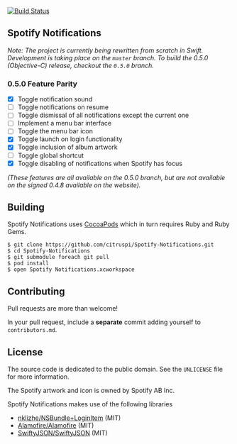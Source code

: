 [![Build Status](https://travis-ci.org/citruspi/Spotify-Notifications.png?branch=master)](https://travis-ci.org/citruspi/Spotify-Notifications)

## Spotify Notifications

_Note: The project is currently being rewritten from scratch in Swift. Development is
taking place on the `master` branch. To build the 0.5.0 (Objective-C) release,
checkout the `0.5.0` branch._

### 0.5.0 Feature Parity

- [x] Toggle notification sound
- [ ] Toggle notifications on resume
- [ ] Toggle dismissal of all notifications except the current one
- [ ] Implement a menu bar interface
- [ ] Toggle the menu bar icon
- [x] Toggle launch on login functionality
- [x] Toggle inclusion of album artwork
- [ ] Toggle global shortcut
- [x] Toggle disabling of notifications when Spotify has focus

_(These features are all available on the 0.5.0 branch, but are not available on
the signed 0.4.8 available on the website)._

## Building

Spotify Notifications uses [CocoaPods](http://cocoapods.org) which in turn 
requires Ruby and Ruby Gems.

```
$ git clone https://github.com/citruspi/Spotify-Notifications.git
$ cd Spotify-Notifications
$ git submodule foreach git pull
$ pod install
$ open Spotify Notifications.xcworkspace
```

## Contributing

Pull requests are more than welcome!

In your pull request, include a __separate__ commit adding yourself to `contributors.md`.

## License

The source code is dedicated to the public domain. See the `UNLICENSE` file for
more information.

The Spotify artwork and icon is owned by Spotify AB Inc.

Spotify Notifications makes use of the following libraries

- [nklizhe/NSBundle+LoginItem](https://github.com/nklizhe/NSBundle-LoginItem)
  (MIT)
- [Alamofire/Alamofire](https://github.com/Alamofire/Alamofire) (MIT)
- [SwiftyJSON/SwiftyJSON](https://github.com/SwiftyJSON/SwiftyJSON) (MIT)
